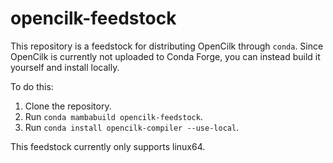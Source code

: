 # opencilk-feedstock

This repository is a feedstock for distributing OpenCilk through `conda`. Since OpenCilk is currently not uploaded to Conda Forge, you can instead build it
yourself and install locally.

To do this:
1. Clone the repository.
2. Run `conda mambabuild opencilk-feedstock`.
3. Run `conda install opencilk-compiler --use-local`.

This feedstock currently only supports linux64.
